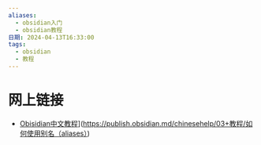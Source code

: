 ```yaml
---
aliases:
  - obsidian入门
  - obsidian教程
日期: 2024-04-13T16:33:00
tags:
  - obsidian
  - 教程
---
```

# 网上链接
* [Obisidian中文教程]([)](https://publish.obsidian.md/chinesehelp/03+教程/如何使用别名（aliases）)
